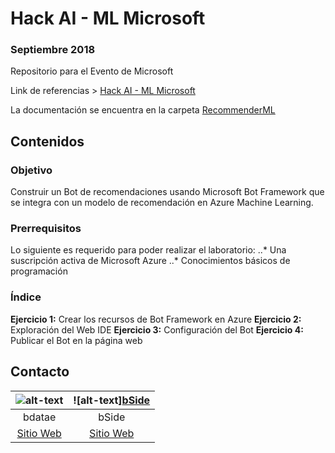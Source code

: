 # Hack AI - ML Microsoft
### Septiembre 2018

Repositorio para el Evento de Microsoft

Link de referencias > [Hack AI - ML Microsoft](https://github.com/bdatae/hack-ai-ml-2018)

La documentación se encuentra en la carpeta [RecommenderML](https://github.com/bdatae/hack-ai-ml-2018/tree/master/RecommenderML
)

## Contenidos

### Objetivo  
Construir un Bot de recomendaciones usando Microsoft Bot Framework que se integra con un modelo de recomendación en Azure Machine Learning.
### Prerrequisitos 
Lo siguiente es requerido para poder realizar el laboratorio: 
..*	Una suscripción activa de Microsoft Azure
..*	Conocimientos básicos de programación
### Índice 
**Ejercicio 1:** Crear los recursos de Bot Framework en Azure
**Ejercicio 2:** Exploración del Web IDE
**Ejercicio 3:** Configuración del Bot
**Ejercicio 4:** Publicar el Bot en la página web

## Contacto

|![alt-text](https://bbotcontent.blob.core.windows.net/imagecontents/bdatae.png "") |![alt-text][bSide](https://bbotcontent.blob.core.windows.net/imagecontents/bside.jpg "") |
|:-------------:|:------------:|
| bdatae     | bSide |
| [Sitio Web](http://www.bdatae.com/) | [Sitio Web](http://www.bside.com.mx/) |
